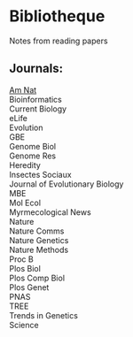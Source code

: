 # Bibliotheque
Notes from reading papers

## Journals:
[Am Nat](https://www.journals.uchicago.edu/toc/an/current)  
Bioinformatics  
Current Biology  
eLife  
Evolution  
GBE  
Genome Biol  
Genome Res  
Heredity  
Insectes Sociaux  
Journal of Evolutionary Biology  
MBE  
Mol Ecol  
Myrmecological News  
Nature  
Nature Comms  
Nature Genetics  
Nature Methods  
Proc B  
Plos Biol  
Plos Comp Biol  
Plos Genet  
PNAS  
TREE  
Trends in Genetics  
Science  





